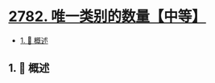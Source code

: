 # [2782. 唯一类别的数量【中等】](https://github.com/Tdahuyou/TNotes.leetcode/tree/main/notes/2782.%20%E5%94%AF%E4%B8%80%E7%B1%BB%E5%88%AB%E7%9A%84%E6%95%B0%E9%87%8F%E3%80%90%E4%B8%AD%E7%AD%89%E3%80%91)

<!-- region:toc -->

- [1. 📝 概述](#1--概述)

<!-- endregion:toc -->

## 1. 📝 概述
